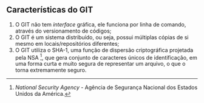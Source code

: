 ## Características do GIT

1. O GIT não tem *interface* gráfica, ele funciona por linha de comando, através do versionamento de códigos;
2. O GIT é um sistema distribuído, ou seja, possui múltiplas cópias de si mesmo em locais/repositórios diferentes;
3. O GIT utiliza o SHA-1, uma função de dispersão criptográfica projetada pela NSA [^1], que gera conjunto de caracteres únicos de identificação, em uma forma curta e muito segura de representar um arquivo, o que o torna extremamente seguro.
[^1]: *National Security Agency* - Agência de Segurança Nacional dos Estados Unidos da América.  
